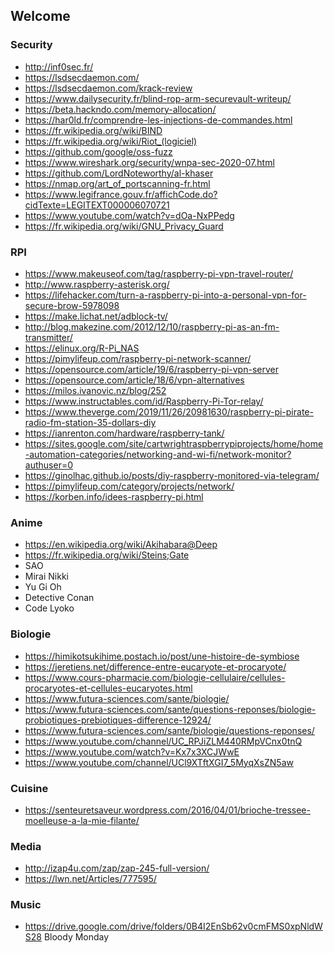 ## Welcome

### Security

- http://inf0sec.fr/
- https://lsdsecdaemon.com/
- https://lsdsecdaemon.com/krack-review
- https://www.dailysecurity.fr/blind-rop-arm-securevault-writeup/
- https://beta.hackndo.com/memory-allocation/
- https://har0ld.fr/comprendre-les-injections-de-commandes.html
- https://fr.wikipedia.org/wiki/BIND
- https://fr.wikipedia.org/wiki/Riot_(logiciel)
- https://github.com/google/oss-fuzz
- https://www.wireshark.org/security/wnpa-sec-2020-07.html
- https://github.com/LordNoteworthy/al-khaser
- https://nmap.org/art_of_portscanning-fr.html
- https://www.legifrance.gouv.fr/affichCode.do?cidTexte=LEGITEXT000006070721
- https://www.youtube.com/watch?v=dOa-NxPPedg
- https://fr.wikipedia.org/wiki/GNU_Privacy_Guard

### RPI

- https://www.makeuseof.com/tag/raspberry-pi-vpn-travel-router/
- http://www.raspberry-asterisk.org/
- https://lifehacker.com/turn-a-raspberry-pi-into-a-personal-vpn-for-secure-brow-5978098
- https://make.lichat.net/adblock-tv/
- http://blog.makezine.com/2012/12/10/raspberry-pi-as-an-fm-transmitter/
- https://elinux.org/R-Pi_NAS
- https://pimylifeup.com/raspberry-pi-network-scanner/
- https://opensource.com/article/19/6/raspberry-pi-vpn-server
- https://opensource.com/article/18/6/vpn-alternatives
- https://milos.ivanovic.nz/blog/252
- https://www.instructables.com/id/Raspberry-Pi-Tor-relay/
- https://www.theverge.com/2019/11/26/20981630/raspberry-pi-pirate-radio-fm-station-35-dollars-diy
- https://ianrenton.com/hardware/raspberry-tank/
- https://sites.google.com/site/cartwrightraspberrypiprojects/home/home-automation-categories/networking-and-wi-fi/network-monitor?authuser=0
- https://ginolhac.github.io/posts/diy-raspberry-monitored-via-telegram/
- https://pimylifeup.com/category/projects/network/
- https://korben.info/idees-raspberry-pi.html

### Anime

- https://en.wikipedia.org/wiki/Akihabara@Deep
- https://fr.wikipedia.org/wiki/Steins;Gate
- SAO
- Mirai Nikki
- Yu Gi Oh
- Detective Conan
- Code Lyoko

### Biologie

- https://himikotsukihime.postach.io/post/une-histoire-de-symbiose
- https://jeretiens.net/difference-entre-eucaryote-et-procaryote/
- https://www.cours-pharmacie.com/biologie-cellulaire/cellules-procaryotes-et-cellules-eucaryotes.html
- https://www.futura-sciences.com/sante/biologie/
- https://www.futura-sciences.com/sante/questions-reponses/biologie-probiotiques-prebiotiques-difference-12924/
- https://www.futura-sciences.com/sante/biologie/questions-reponses/
- https://www.youtube.com/channel/UC_RPJiZLM440RMpVCnx0tnQ
- https://www.youtube.com/watch?v=Kx7x3XCJWwE
- https://www.youtube.com/channel/UCl9XTftXGI7_5MyqXsZN5aw

### Cuisine

- https://senteuretsaveur.wordpress.com/2016/04/01/brioche-tressee-moelleuse-a-la-mie-filante/

### Media

- http://izap4u.com/zap/zap-245-full-version/
- https://lwn.net/Articles/777595/

### Music

- https://drive.google.com/drive/folders/0B4I2EnSb62v0cmFMS0xpNldWS28 Bloody Monday
